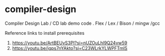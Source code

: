 # compiler-design
Compiler Design Lab / CD lab demo code . Flex / Lex / Bison / mingw /gcc

Reference links to install prerequisites

1. https://youtu.be/ArtBEUvS3PI?si=nUZOuLhl9Q24vw59
2. https://youtu.be/jqps7nYAkto?si=C23WLrkYLWPFTmlS
